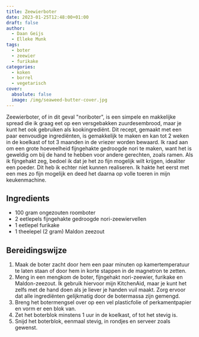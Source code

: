 ```yaml
---
title: Zeewierboter
date: 2023-01-25T12:48:00+01:00
draft: false
author:
  - Daan Geijs
  - Elleke Munk
tags:
  - boter
  - zeewier
  - furikake
categories:
  - koken
  - borrel
  - vegetarisch
cover:
  absolute: false
  image: /img/seaweed-butter-cover.jpg
---
```

Zeewierboter, of in dit geval "noriboter", is een simpele en makkelijke spread die ik graag eet op een versgebakken zuurdesembrood, maar je kunt het ook gebruiken als kookingrediënt. Dit recept, gemaakt met een paar eenvoudige ingrediënten, is gemakkelijk te maken en kan tot 2 weken in de koelkast of tot 3 maanden in de vriezer worden bewaard. Ik raad aan om een grote hoeveelheid fijngehakte gedroogde nori te maken, want het is geweldig om bij de hand te hebben voor andere gerechten, zoals ramen. Als ik fijngehakt zeg, bedoel ik dat je het zo fijn mogelijk wilt krijgen, idealiter een poeder. Dit heb ik echter niet kunnen realiseren. Ik hakte het eerst met een mes zo fijn mogelijk en deed het daarna op volle toeren in mijn keukenmachine.
## Ingredients

- 100 gram ongezouten roomboter
- 2 eetlepels fijngehakte gedroogde nori-zeewiervellen
- 1 eetlepel furikake
- 1 theelepel (2 gram) Maldon zeezout

## Bereidingswijze

1. Maak de boter zacht door hem een paar minuten op kamertemperatuur te laten staan of door hem in korte stappen in de magnetron te zetten.
2. Meng in een mengkom de boter, fijngehakt nori-zeewier, furikake en Maldon-zeezout. Ik gebruik hiervoor mijn KitchenAid, maar je kunt het zelfs met de hand doen als je liever je handen vuil maakt. Zorg ervoor dat alle ingrediënten gelijkmatig door de botermassa zijn gemengd.
4. Breng het botermengsel over op een vel plasticfolie of perkamentpapier en vorm er een blok van.
5. Zet het boterblok minstens 1 uur in de koelkast, of tot het stevig is.
6. Snijd het boterblok, eenmaal stevig, in rondjes en serveer zoals gewenst.